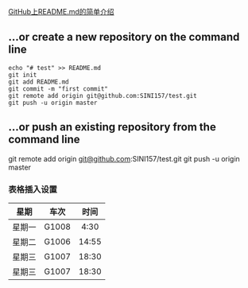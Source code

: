 [GitHub上README.md的简单介绍](https://www.cnblogs.com/longronglang/p/8453047.html "悬停显示")

…or create a new repository on the command line
---------------------------------------------------
```
echo "# test" >> README.md
git init
git add README.md
git commit -m "first commit"
git remote add origin git@github.com:SINI157/test.git
git push -u origin master
```
…or push an existing repository from the command line
-----------------------------------------------------
>
git remote add origin git@github.com:SINI157/test.git
git push -u origin master

### 表格插入设置
| 星期|车次|时间|
|:---:|:---:|:---:|
|星期一|G1008|4:30|
|星期二|G1006|14:55|
|星期三|G1007|18:30|
|星期三|G1007|18:30|
